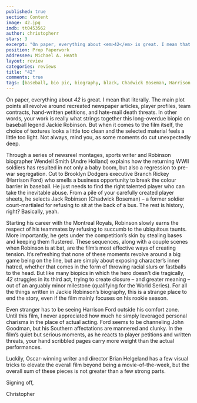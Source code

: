 ```yaml
---
published: true
section: Content
image: 42.jpg
imdb: tt0453562
author: christopherr 
stars: 3
excerpt: "On paper, everything about <em>42</em> is great. I mean that literally. The main plot points all revolve around recreated newspaper articles, player profiles, team contracts, hand-written petitions, and hate-mail death threats. In other words, your work is really what strings together this long-overdue biopic on baseball legend Jackie Robinson. But when it comes to the film itself, the choice of textures looks a little too clean and the selected material feels a little too light. Not always, mind you, as some moments do cut unexpectedly deep."
position: Prop Paperwork
addressee: Michael A. Heath
layout: review
categories: reviews
title: "42"
comments: true
tags: [baseball, bio pic, biography, black, Chadwick Boseman, Harrison Ford, inspired by, Jackie Robinson, Letters, MLB, true story]
---
```

<p>On paper, everything about <em>42</em> is great. I mean that literally. The main plot points all revolve around recreated newspaper articles, player profiles, team contracts, hand-written petitions, and hate-mail death threats. In other words, your work is really what strings together this long-overdue biopic on baseball legend Jackie Robinson. But when it comes to the film itself, the choice of textures looks a little too clean and the selected material feels a little too light. Not always, mind you, as some moments do cut unexpectedly deep.</p>
<p>Through a series of newsreel montages, sports writer and Robinson biographer Wendell Smith (Andre Holland) explains how the returning WWII soldiers has resulted in not only a baby boom, but also a regression to pre-war segregation.  Cut to Brooklyn Dodgers executive Branch Rickey (Harrison Ford) who smells a business opportunity to break the colour barrier in baseball. He just needs to find the right talented player who can take the inevitable abuse. From a pile of your carefully created player sheets, he selects Jack Robinson (Chadwick Boseman) &ndash; a former soldier court-martialed for refusing to sit at the back of a bus. The rest is history, right? Basically, yeah.</p>
<p>Starting his career with the Montreal Royals, Robinson slowly earns the respect of his teammates by refusing to succumb to the ubiquitous taunts. More importantly, he gets under the competition&rsquo;s skin by stealing bases and keeping them flustered. These sequences, along with a couple scenes when Robinson is at bat, are the film&rsquo;s most effective ways of creating tension. It&rsquo;s refreshing that none of these moments revolve around a big game being on the line, but are simply about exposing character&rsquo;s inner hatred, whether that comes in the form of throwing racial slurs or fastballs to the head. But like many biopics in which the hero doesn&rsquo;t die tragically, <em>42</em> struggles in its third act, trying to create closure &ndash; and greater meaning &ndash; out of an arguably minor milestone (qualifying for the World Series). For all the things written in Jackie Robinson&rsquo;s biography, this is a strange place to end the story, even if the film mainly focuses on his rookie season.</p>
<p>Even stranger has to be seeing Harrison Ford outside his comfort zone. Until this film, I never appreciated how much he simply leveraged personal charisma in the place of actual acting. Ford seems to be channeling John Goodman, but his Southern affectations are mannered and clunky. In the film&rsquo;s quiet but serious moments, as he reacts to player petitions and written threats, your hand scribbled pages carry more weight than the actual performances.</p>
<p>Luckily, Oscar-winning writer and director Brian Helgeland has a few visual tricks to elevate the overall film beyond being a movie-of-the-week, but the overall sum of these pieces is not greater than a few strong parts.</p>
<p>Signing off,</p>
<p>Christopher</p>
